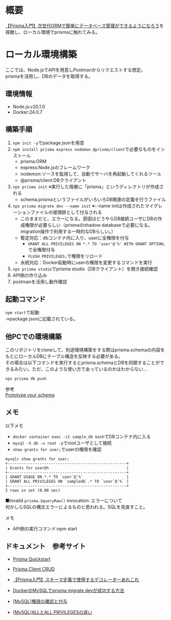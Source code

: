 # 概要
[【Prisma入門】次世代ORMで簡単にデータベース管理ができるようになろう](https://www.youtube.com/watch?v=9mE1j1vzUAQ)を視聴し、ローカル環境でprismaに触れてみる。

# ローカル環境構築
ここでは、Node.jsでAPIを用意しPostmanからリクエストする想定。  
prismaを活用し、DBのデータを取得する。

## 環境情報
- Node.js:v20.1.0
- Docker:24.0.7

## 構築手順
1. `npm init -y`でpackage.jsonを用意
2. `npm install prisma express nodemon @prisma/client`で必要なものをインストール
	- prisma:ORM
	- express:Node.jsのフレームワーク
	- nodemon:ソースを監視して、自動でサーバを再起動してくれるツール
	- @prisma/client:DBクライアント
3. `npx prisma init` ※実行した階層に「prisma」というディレクトリが作成される
	- schema.prismaというファイルがいろいろDB関連の定義を行うファイル
4. `npx prisma migrate dev --name init` ※--name initは作成されたマイグレーションファイルの接頭辞として付与される
	- このままだと、エラーになる。原因はどうやらDB接続ユーザにDBの作成権限が必要らしい（prismaのshadow databaseで必要になる。migration操作で利用する一時的なDBらしい。）
	- 暫定対応：dbコンテナ内に入り、userに全権限を付与
		- `GRANT ALL PRIVILEGES ON *.* TO 'user'@'%' WITH GRANT OPTION;`で全権限付与
		- `FLUSH PRIVILEGES;`で権限をリロード
	- 永続対応：Docker起動時にuserの権限を変更するコマンドを実行
5. `npx prisma studio`でprisma studio（DBクライアント）を開き接続確認
6. API側の作り込み
7. postmanを活用し動作確認


## 起動コマンド
`npm start`で起動  
→package.jsonに記載されている。

## 他PCでの環境構築
このリポジトリをcloneして、別途環境構築をする際はprisma.schemaの内容をもとにローカルDBにテーブル構造を反映する必要がある。  
その場合は以下コマンドを実行するとprisma.schemaとDBを同期することができるみたい。ただ、このような使い方であっているのかはわからない...  
```bash
npx prisma db push
```
参考  
[Prototype your schema](https://www.prisma.io/docs/orm/prisma-migrate/understanding-prisma-migrate/mental-model#prototype-your-schema)


## メモ
以下メモ
- `docker container exec -it sample_db bash`でDBコンテナ内に入る
- `mysql -h db -u root -p`でrootユーザとして接続 
- `show grants for user;`でuserの権限を確認
```
mysql> show grants for user;
+----------------------------------------------------+
| Grants for user@%                                  |
+----------------------------------------------------+
| GRANT USAGE ON *.* TO `user`@`%`                   |
| GRANT ALL PRIVILEGES ON `sampledb`.* TO `user`@`%` |
+----------------------------------------------------+
2 rows in set (0.00 sec)
```

■Invalid `prisma.$queryRaw()` invocation: エラーについて  
何かしらSQLの構文エラーによるものと思われる。SQLを見直すこと。


メモ
- API側の実行コマンド:npm start

## ドキュメント　参考サイト
- [Prisma Quickstart](https://www.prisma.io/docs/getting-started/quickstart)
- [Prisma Client CRUD](https://www.prisma.io/docs/orm/prisma-client/queries/crud)

- [【Prisma入門】スキーマ定義で使用するデコレーターあれこれ](https://qiita.com/curry__30/items/95d3655fa23d84b959a3)
- [DockerのMySQLでprisma migrate devが成功する方法](https://zenn.dev/sungvalley/articles/05e5cfd244c9f2)
- [[MySQL]権限の確認と付与](https://qiita.com/shuntaro_tamura/items/2fb114b8c5d1384648aa)
- [[MySQL]ALLとALL PRIVILEGESの違い](https://note.com/ymzk_jp/n/nca7eb8d68d3a)
